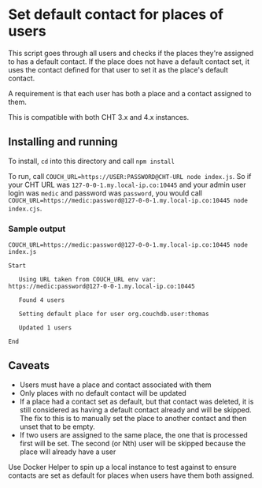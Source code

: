 # Set default contact for places of users

This script goes through all users and checks if the places they're assigned to has a default contact.  If the place does not have a default contact set, it uses the contact defined for that user to set it as the place's default contact.

A requirement is that each user has both a place and a contact assigned to them.

This is compatible with both CHT 3.x and 4.x instances.

## Installing and running

To install, `cd` into this directory and call `npm install`

To run, call `COUCH_URL=https://USER:PASSWORD@CHT-URL node index.js`. So if your CHT URL was `127-0-0-1.my.local-ip.co:10445` and your admin user login was `medic` and password was `password`, you would call `COUCH_URL=https://medic:password@127-0-0-1.my.local-ip.co:10445 node index.cjs`.

### Sample output

```shell
COUCH_URL=https://medic:password@127-0-0-1.my.local-ip.co:10445 node index.js

Start

   Using URL taken from COUCH_URL env var:  https://medic:password@127-0-0-1.my.local-ip.co:10445

   Found 4 users

   Setting default place for user org.couchdb.user:thomas

   Updated 1 users

End

```

## Caveats

* Users must have a place and contact associated with them
* Only places with no default contact will be updated
* If a place had a contact set as default, but that contact was deleted, it is still considered as having a default contact already and will be skipped. The fix to this is to manually set the place to another contact and then unset that to be empty.
* If two users are assigned to the same place, the one that is processed first will be set.  The second (or Nth) user will be skipped because the place will already have a user

Use Docker Helper to spin up a local instance to test against to ensure contacts are set as default for places when users have them both assigned.
